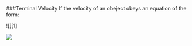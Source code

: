###Terminal Velocity
If the velocity of an obeject obeys an equation of the form:  
<center></center>![][1]  

![][2]

[1]: http://latex.codecogs.com/gif.latex?\\\frac{dv}{dt}=a-bv  
[2]: http://latex.codecogs.com/gif.latex?\x=\\frac{-b\\pm\\sqrt{b^2-4ac}}{2a}  
